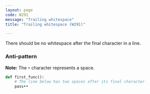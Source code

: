 ```yaml
---
layout: page
code: W291
message: "Trailing whitespace"
title: "Trailing whitespace (W291)"

---
```


There should be no whitespace after the final character in a line.

### Anti-pattern

**Note:** The `•` character represents a space.

```python
def first_func():
    # The line below has two spaces after its final character
    pass••
```
